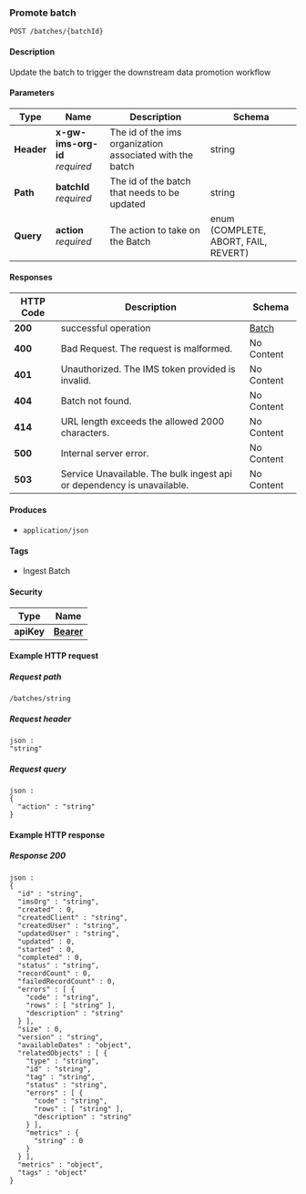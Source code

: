 
<a name="promotebatch"></a>
### Promote batch
```
POST /batches/{batchId}
```


#### Description
Update the batch to trigger the downstream data promotion workflow


#### Parameters

|Type|Name|Description|Schema|
|---|---|---|---|
|**Header**|**x-gw-ims-org-id**  <br>*required*|The id of the ims organization associated with the batch|string|
|**Path**|**batchId**  <br>*required*|The id of the batch that needs to be updated|string|
|**Query**|**action**  <br>*required*|The action to take on the Batch|enum (COMPLETE, ABORT, FAIL, REVERT)|


#### Responses

|HTTP Code|Description|Schema|
|---|---|---|
|**200**|successful operation|[Batch](../definitions/Batch.md#batch)|
|**400**|Bad Request. The request is malformed.|No Content|
|**401**|Unauthorized. The IMS token provided is invalid.|No Content|
|**404**|Batch not found.|No Content|
|**414**|URL length exceeds the allowed 2000 characters.|No Content|
|**500**|Internal server error.|No Content|
|**503**|Service Unavailable. The bulk ingest api or dependency is unavailable.|No Content|


#### Produces

* `application/json`


#### Tags

* Ingest Batch


#### Security

|Type|Name|
|---|---|
|**apiKey**|**[Bearer](security.md#bearer)**|


#### Example HTTP request

##### Request path
```
/batches/string
```


##### Request header
```
json :
"string"
```


##### Request query
```
json :
{
  "action" : "string"
}
```


#### Example HTTP response

##### Response 200
```
json :
{
  "id" : "string",
  "imsOrg" : "string",
  "created" : 0,
  "createdClient" : "string",
  "createdUser" : "string",
  "updatedUser" : "string",
  "updated" : 0,
  "started" : 0,
  "completed" : 0,
  "status" : "string",
  "recordCount" : 0,
  "failedRecordCount" : 0,
  "errors" : [ {
    "code" : "string",
    "rows" : [ "string" ],
    "description" : "string"
  } ],
  "size" : 0,
  "version" : "string",
  "availableDates" : "object",
  "relatedObjects" : [ {
    "type" : "string",
    "id" : "string",
    "tag" : "string",
    "status" : "string",
    "errors" : [ {
      "code" : "string",
      "rows" : [ "string" ],
      "description" : "string"
    } ],
    "metrics" : {
      "string" : 0
    }
  } ],
  "metrics" : "object",
  "tags" : "object"
}
```



